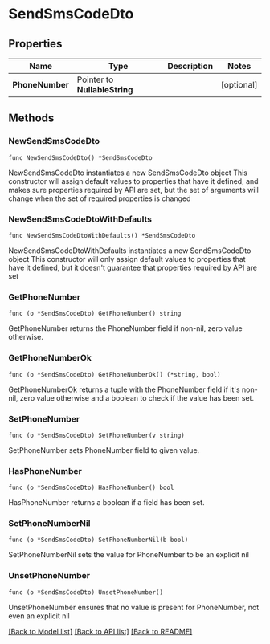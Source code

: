 # SendSmsCodeDto

## Properties

Name | Type | Description | Notes
------------ | ------------- | ------------- | -------------
**PhoneNumber** | Pointer to **NullableString** |  | [optional] 

## Methods

### NewSendSmsCodeDto

`func NewSendSmsCodeDto() *SendSmsCodeDto`

NewSendSmsCodeDto instantiates a new SendSmsCodeDto object
This constructor will assign default values to properties that have it defined,
and makes sure properties required by API are set, but the set of arguments
will change when the set of required properties is changed

### NewSendSmsCodeDtoWithDefaults

`func NewSendSmsCodeDtoWithDefaults() *SendSmsCodeDto`

NewSendSmsCodeDtoWithDefaults instantiates a new SendSmsCodeDto object
This constructor will only assign default values to properties that have it defined,
but it doesn't guarantee that properties required by API are set

### GetPhoneNumber

`func (o *SendSmsCodeDto) GetPhoneNumber() string`

GetPhoneNumber returns the PhoneNumber field if non-nil, zero value otherwise.

### GetPhoneNumberOk

`func (o *SendSmsCodeDto) GetPhoneNumberOk() (*string, bool)`

GetPhoneNumberOk returns a tuple with the PhoneNumber field if it's non-nil, zero value otherwise
and a boolean to check if the value has been set.

### SetPhoneNumber

`func (o *SendSmsCodeDto) SetPhoneNumber(v string)`

SetPhoneNumber sets PhoneNumber field to given value.

### HasPhoneNumber

`func (o *SendSmsCodeDto) HasPhoneNumber() bool`

HasPhoneNumber returns a boolean if a field has been set.

### SetPhoneNumberNil

`func (o *SendSmsCodeDto) SetPhoneNumberNil(b bool)`

 SetPhoneNumberNil sets the value for PhoneNumber to be an explicit nil

### UnsetPhoneNumber
`func (o *SendSmsCodeDto) UnsetPhoneNumber()`

UnsetPhoneNumber ensures that no value is present for PhoneNumber, not even an explicit nil

[[Back to Model list]](../README.md#documentation-for-models) [[Back to API list]](../README.md#documentation-for-api-endpoints) [[Back to README]](../README.md)


